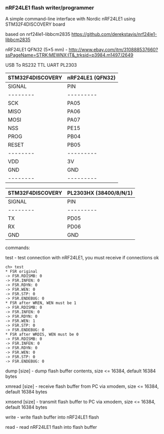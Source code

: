 ### nRF24LE1 flash writer/programmer

A simple command-line interface with Nordic nRF24LE1 using STM32F4DISCOVERY board 

based on nrf24le1-libbcm2835 https://github.com/derekstavis/nrf24le1-libbcm2835

nRF24LE1 QFN32 (5×5 mm) - http://www.ebay.com/itm/310888537660?ssPageName=STRK:MEWNX:IT&_trksid=p3984.m1497.l2649

USB To RS232 TTL UART PL2303

STM32F4DISCOVERY  |nRF24LE1 (QFN32)
------------------|-----------------
SIGNAL  |PIN      |PIN     
--------|---------|-----------------
SCK     |PA05	  |P0.5   
MISO	|PA06     |P1.0   
MOSI    |PA07     |P0.7   
NSS     |PE15     |P1.1   
PROG    |PB04     |PROG   
RESET   |PB05     |RESET  
--------|---------|-----------------
VDD     |3V       |VDD    
GND     |GND      |GND			
--------|---------|-----------------

STM32F4DISCOVERY  | PL2303HX (38400/8/N/1)
------------------|------------------------
SIGNAL	|PIN      |PIN
--------|---------|------------------------
TX      |PD05     |RX
RX      |PD06     |TX
GND     |GND      |GND

commands:

test	- test connection with nRF24LE1, you must receive if connections ok
```
ch> test
* FSR original
-> FSR.RDISMB: 0
-> FSR.INFEN: 0
-> FSR.RDYN: 0
-> FSR.WEN: 0
-> FSR.STP: 0
-> FSR.ENDEBUG: 0                                                              
* FSR after WREN, WEN must be 1                                                
-> FSR.RDISMB: 0                                                               
-> FSR.INFEN: 0                                                                
-> FSR.RDYN: 0                                                                 
-> FSR.WEN: 1                                                                  
-> FSR.STP: 0                                                                  
-> FSR.ENDEBUG: 0                                                              
* FSR after WRDIS, WEN must be 0                                               
-> FSR.RDISMB: 0                                                               
-> FSR.INFEN: 0                                                                
-> FSR.RDYN: 0                                                                 
-> FSR.WEN: 0                                                                  
-> FSR.STP: 0                                                                  
-> FSR.ENDEBUG: 0                                                              
```
dump [size]	- dump flash buffer contents, size <= 16384, default 16384 bytes

xmread [size] - receive flash buffer from PC via xmodem, size <= 16384, default 16384 bytes

xmsend [size] - transmit flash buffer to PC via xmodem, size <= 16384, default 16384 bytes

write	- write flash buffer into nRF24LE1 flash

read	- read nRF24LE1 flash into flash buffer
